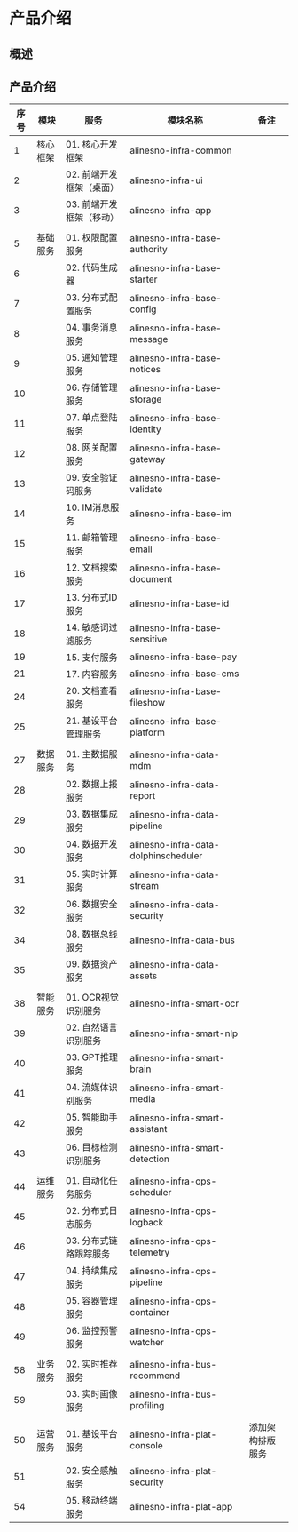 # 产品介绍

## 概述

## 产品介绍

| 序号 | 模块     | 服务                     | 模块名称                             | 备注             |
|------|----------|--------------------------|--------------------------------------|------------------|
| 1    | 核心框架 | 01. 核心开发框架         | alinesno-infra-common                |                  |
| 2    |          | 02. 前端开发框架（桌面） | alinesno-infra-ui                    |                  |
| 3    |          | 03. 前端开发框架（移动） | alinesno-infra-app                   |                  |
|      |          |                          |                                      |                  |
| 5    | 基础服务 | 01. 权限配置服务         | alinesno-infra-base-authority        |                  |
| 6    |          | 02. 代码生成器           | alinesno-infra-base-starter          |                  |
| 7    |          | 03. 分布式配置服务       | alinesno-infra-base-config           |                  |
| 8    |          | 04. 事务消息服务         | alinesno-infra-base-message          |                  |
| 9    |          | 05. 通知管理服务         | alinesno-infra-base-notices          |                  |
| 10   |          | 06. 存储管理服务         | alinesno-infra-base-storage          |                  |
| 11   |          | 07. 单点登陆服务         | alinesno-infra-base-identity         |                  |
| 12   |          | 08. 网关配置服务         | alinesno-infra-base-gateway          |                  |
| 13   |          | 09. 安全验证码服务       | alinesno-infra-base-validate         |                  |
| 14   |          | 10. IM消息服务           | alinesno-infra-base-im               |                  |
| 15   |          | 11. 邮箱管理服务         | alinesno-infra-base-email            |                  |
| 16   |          | 12. 文档搜索服务         | alinesno-infra-base-document         |                  |
| 17   |          | 13. 分布式ID服务         | alinesno-infra-base-id               |                  |
| 18   |          | 14. 敏感词过滤服务       | alinesno-infra-base-sensitive        |                  |
| 19   |          | 15. 支付服务             | alinesno-infra-base-pay              |                  |
| 21   |          | 17. 内容服务             | alinesno-infra-base-cms              |                  |
| 24   |          | 20. 文档查看服务         | alinesno-infra-base-fileshow         |                  |
| 25   |          | 21. 基设平台管理服务     | alinesno-infra-base-platform         |                  |
|      |          |                          |                                      |                  |
| 27   | 数据服务 | 01. 主数据服务           | alinesno-infra-data-mdm              |                  |
| 28   |          | 02. 数据上报服务         | alinesno-infra-data-report           |                  |
| 29   |          | 03. 数据集成服务         | alinesno-infra-data-pipeline         |                  |
| 30   |          | 04. 数据开发服务         | alinesno-infra-data-dolphinscheduler |                  |
| 31   |          | 05. 实时计算服务         | alinesno-infra-data-stream           |                  |
| 32   |          | 06. 数据安全服务         | alinesno-infra-data-security         |                  |
| 34   |          | 08. 数据总线服务         | alinesno-infra-data-bus              |                  |
| 35   |          | 09. 数据资产服务         | alinesno-infra-data-assets           |                  |
|      |          |                          |                                      |                  |
| 38   | 智能服务 | 01. OCR视觉识别服务      | alinesno-infra-smart-ocr             |                  |
| 39   |          | 02. 自然语言识别服务     | alinesno-infra-smart-nlp             |                  |
| 40   |          | 03. GPT推理服务          | alinesno-infra-smart-brain           |                  |
| 41   |          | 04. 流媒体识别服务       | alinesno-infra-smart-media           |                  |
| 42   |          | 05. 智能助手服务         | alinesno-infra-smart-assistant       |                  |
| 43   |          | 06. 目标检测识别服务     | alinesno-infra-smart-detection       |                  |
|      |          |                          |                                      |                  |
| 44   | 运维服务 | 01. 自动化任务服务       | alinesno-infra-ops-scheduler         |                  |
| 45   |          | 02. 分布式日志服务       | alinesno-infra-ops-logback           |                  |
| 46   |          | 03. 分布式链路跟踪服务   | alinesno-infra-ops-telemetry         |                  |
| 47   |          | 04. 持续集成服务         | alinesno-infra-ops-pipeline          |                  |
| 48   |          | 05. 容器管理服务         | alinesno-infra-ops-container         |                  |
| 49   |          | 06. 监控预警服务         | alinesno-infra-ops-watcher           |                  |
|      |          |                          |                                      |                  |
| 58   | 业务服务 | 02. 实时推荐服务         | alinesno-infra-bus-recommend         |                  |
| 59   |          | 03. 实时画像服务         | alinesno-infra-bus-profiling         |                  |
|      |          |                          |                                      |                  |
| 50   | 运营服务 | 01. 基设平台服务         | alinesno-infra-plat-console          | 添加架构排版服务 |
| 51   |          | 02. 安全感触服务         | alinesno-infra-plat-security         |                  |
| 54   |          | 05. 移动终端服务         | alinesno-infra-plat-app              |                  |

